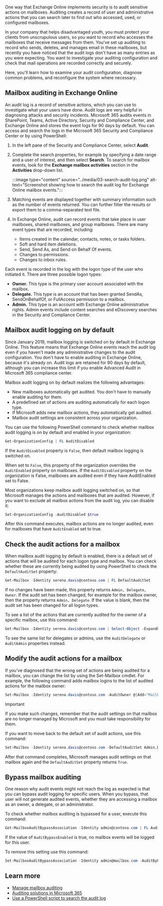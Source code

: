 One way that Exchange Online implements security is to audit sensitive actions on mailboxes. Auditing creates a record of user and administrative actions that you can search later to find out who accessed, used, or configured mailboxes.

In your company that helps disadvantaged youth, you must protect your clients from unscrupulous users, so you want to record who accesses the mailboxes that receive messages from them. You've set up auditing to record who sends, deletes, and manages email in these mailboxes, but recently you have noticed that the audit logs don't have as many entries as you were expecting. You want to investigate your auditing configuration and check that mail operations are recorded correctly and securely.

Here, you'll learn how to examine your audit configuration, diagnose common problems, and reconfigure the system where necessary.

## Mailbox auditing in Exchange Online

An audit log is a record of sensitive actions, which you can use to investigate what your users have done. Audit logs are very helpful in diagnosing attacks and security incidents. Microsoft 365 audits events in SharePoint, Teams, Active Directory, Security and Compliance Center, and Exchange Online and stores the event logs for 90 days by default. You can access and search the logs in the Microsoft 365 Security and Compliance Center or by using PowerShell:

1. In the left pane of the Security and Compliance Center, select **Audit**.
1. Complete the search properties, for example by specifying a date range and a user of interest, and then select **Search**. To search for mailbox events, look for the **Exchange mailbox activities** section in the **Activities** drop-down list.

    :::image type="content" source="../media/03-search-audit-log.png" alt-text="Screenshot showing how to search the audit log for Exchange Online mailbox events.":::

1. Matching events are displayed together with summary information such as the number of events returned. You can further filter the results or export them to a comma-separated text file.
1. In Exchange Online, audit can record events that take place in user mailboxes, shared mailboxes, and group mailboxes. There are many event types that are recorded, including:

    - Items created in the calendar, contacts, notes, or tasks folders.
    - Soft and hard item deletions.
    - Send, Send As, and Send on Behalf Of events.
    - Changes to permissions.
    - Changes to inbox rules.

Each event is recorded in the log with the logon type of the user who initiated it. There are three possible logon types:

- **Owner.** This type is the primary user account associated with the mailbox.
- **Delegate.** This type is an account that has been granted SendAs, SendOnBehalfOf, or FullAccess permission to a mailbox.
- **Admin.** This type is an account with Exchange Online administrative rights. Admin events include content searches and eDiscovery searches in the Security and Compliance Center.

## Mailbox audit logging on by default

Since January 2019, mailbox logging is switched on by default in Exchange Online. This feature means that Exchange Online events reach the audit log even if you haven't made any administrative changes to the audit configuration. You don't have to enable auditing in Exchange Online, because it's already on. Audit logs are retained for 90 days by default, although you can increase this limit if you enable Advanced Audit in Microsoft 365 compliance center.

Mailbox audit logging on by default realizes the following advantages:

- New mailboxes automatically get audited. You don't have to manually enable auditing for them.
- A predefined set of actions are auditing automatically for each logon type.
- If Microsoft adds new mailbox actions, they automatically get audited.
- Mailbox audit settings are consistent across your organization.

You can use the following PowerShell command to check whether mailbox audit logging is on by default and enabled in your organization:

```powershell
Get-OrganizationConfig | FL AuditDisabled
```

If the `AuditDisabled` property is `False`, then default mailbox logging is switched on.

When set to ```False```, this property of the organization overrides the ``AuditEnabled`` property on mailboxes. If the `AuditDisabled` property on the organization is False, mailboxes are audited even if they have AuditEnabled set to False.

Most organizations keep mailbox audit logging switched on, so that Microsoft manages the actions and mailboxes that are audited. However, if you want to exclude all mailbox actions from the audit log, you can disable it:

```powershell
Set-OrganizationConfig -AuditDisabled $true
```

After this command executes, mailbox actions are no longer audited, even for mailboxes that have `AuditEnabled` set to true.

## Check the audit actions for a mailbox

When mailbox audit logging by default is enabled, there is a default set of actions that will be audited for each logon type and mailbox. You can check whether these are currently being audited by using PowerShell to check the `DefaultAuditSet` property:

```powershell
Get-Mailbox -Identity serena.davis@contoso.com | FL DefaultAuditSet
```

If no changes have been made, this property returns `Admin, Delegate, Owner`. If the audit set has been changed, for example for the mailbox owner, then the property returns `Admin, Delegate`. If the value is blank, then the audit set has been changed for all logon types.

To see a list of the actions that are currently audited for the owner of a specific mailbox, use this command:

```powershell
Get-Mailbox -Identity serena.davis@contoso.com | Select-Object -ExpandProperty AuditOwner
```

To see the same list for delegates or admins, use the `AuditDelegate` or `AuditAdmin` properties instead.

## Modify the audit actions for a mailbox

If you've diagnosed that the wrong set of actions are being audited for a mailbox, you can change the list by using the Set-Mailbox cmdlet. For example, the following command adds mailbox logins to the list of audited actions for the mailbox owner:

```powershell
Set-Mailbox -Identity serena.davis@contoso.com -AuditOwner @{Add="MailboxLogin"}
```

> [!IMPORTANT]
> If you make such changes, remember that the audit settings on that mailbox are no longer managed by Microsoft and you must take responsibility for them.

If you want to move back to the default set of audit actions, use this command:

```powershell
Set-Mailbox -Identity serena.davis@contoso.com -DefaultAuditSet Admin,Delegate,Owner
```

After that command completes, Microsoft manages audit settings on that mailbox again and the `DefaultAuditSet` property returns `True`.

## Bypass mailbox auditing

One reason why audit events might not reach the log as expected is that you can bypass audit logging for specific users. When you bypass, that user will not generate audited events, whether they are accessing a mailbox as an owner, a delegate, or an administrator.

To check whether mailbox auditing is bypassed for a user, execute this command:

```powershell
Get-MailboxAuditBypassAssociation -Identity admin@contoso.com | FL AuditByPassEnabled
```

If the value of `AuditBypassEnabled` is true, no mailbox events will be logged for this user.

To remove this setting use this command:

```powershell
Set-MailboxAuditBypassAssociation -Identity admin@mailbox.com -AuditByPassEnabled $false
```

## Learn more

- [Manage mailbox auditing](/microsoft-365/compliance/enable-mailbox-auditing)
- [Auditing solutions in Microsoft 365](/microsoft-365/compliance/auditing-solutions-overview)
- [Use a PowerShell script to search the audit log](/microsoft-365/compliance/audit-log-search-script)
